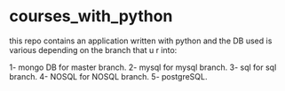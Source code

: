 # courses_with_python

this repo contains an application written with python and the DB used is various depending on the branch that u r into:

1- mongo DB for master branch.
2- mysql for mysql branch.
3- sql for sql branch.
4- NOSQL for NOSQL branch.
5- postgreSQL.
